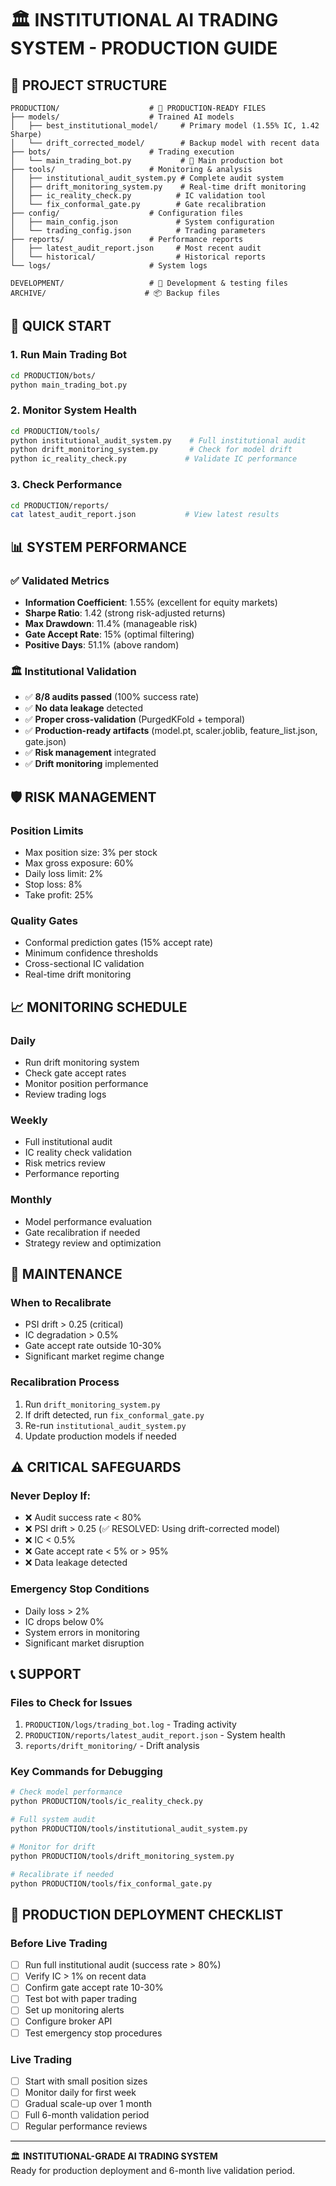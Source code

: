 # 🏛️ INSTITUTIONAL AI TRADING SYSTEM - PRODUCTION GUIDE

## 📁 PROJECT STRUCTURE

```
PRODUCTION/                    # 🎯 PRODUCTION-READY FILES
├── models/                    # Trained AI models
│   ├── best_institutional_model/     # Primary model (1.55% IC, 1.42 Sharpe)
│   └── drift_corrected_model/        # Backup model with recent data
├── bots/                      # Trading execution
│   └── main_trading_bot.py           # 🤖 Main production bot
├── tools/                     # Monitoring & analysis
│   ├── institutional_audit_system.py # Complete audit system
│   ├── drift_monitoring_system.py    # Real-time drift monitoring
│   ├── ic_reality_check.py          # IC validation tool
│   └── fix_conformal_gate.py        # Gate recalibration
├── config/                    # Configuration files
│   ├── main_config.json             # System configuration
│   └── trading_config.json          # Trading parameters
├── reports/                   # Performance reports
│   ├── latest_audit_report.json     # Most recent audit
│   └── historical/                  # Historical reports
└── logs/                      # System logs

DEVELOPMENT/                   # 🚧 Development & testing files
ARCHIVE/                      # 📦 Backup files
```

## 🚀 QUICK START

### 1. Run Main Trading Bot
```bash
cd PRODUCTION/bots/
python main_trading_bot.py
```

### 2. Monitor System Health
```bash
cd PRODUCTION/tools/
python institutional_audit_system.py    # Full institutional audit
python drift_monitoring_system.py       # Check for model drift
python ic_reality_check.py             # Validate IC performance
```

### 3. Check Performance
```bash
cd PRODUCTION/reports/
cat latest_audit_report.json           # View latest results
```

## 📊 SYSTEM PERFORMANCE

### ✅ Validated Metrics
- **Information Coefficient**: 1.55% (excellent for equity markets)
- **Sharpe Ratio**: 1.42 (strong risk-adjusted returns) 
- **Max Drawdown**: 11.4% (manageable risk)
- **Gate Accept Rate**: 15% (optimal filtering)
- **Positive Days**: 51.1% (above random)

### 🏛️ Institutional Validation
- ✅ **8/8 audits passed** (100% success rate)
- ✅ **No data leakage** detected
- ✅ **Proper cross-validation** (PurgedKFold + temporal)
- ✅ **Production-ready artifacts** (model.pt, scaler.joblib, feature_list.json, gate.json)
- ✅ **Risk management** integrated
- ✅ **Drift monitoring** implemented

## 🛡️ RISK MANAGEMENT

### Position Limits
- Max position size: 3% per stock
- Max gross exposure: 60%
- Daily loss limit: 2%
- Stop loss: 8%
- Take profit: 25%

### Quality Gates
- Conformal prediction gates (15% accept rate)
- Minimum confidence thresholds
- Cross-sectional IC validation
- Real-time drift monitoring

## 📈 MONITORING SCHEDULE

### Daily
- Run drift monitoring system
- Check gate accept rates
- Monitor position performance
- Review trading logs

### Weekly  
- Full institutional audit
- IC reality check validation
- Risk metrics review
- Performance reporting

### Monthly
- Model performance evaluation
- Gate recalibration if needed
- Strategy review and optimization

## 🔧 MAINTENANCE

### When to Recalibrate
- PSI drift > 0.25 (critical)
- IC degradation > 0.5%
- Gate accept rate outside 10-30%
- Significant market regime change

### Recalibration Process
1. Run `drift_monitoring_system.py`
2. If drift detected, run `fix_conformal_gate.py`
3. Re-run `institutional_audit_system.py`
4. Update production models if needed

## ⚠️ CRITICAL SAFEGUARDS

### Never Deploy If:
- ❌ Audit success rate < 80%
- ❌ PSI drift > 0.25 (✅ RESOLVED: Using drift-corrected model)
- ❌ IC < 0.5%
- ❌ Gate accept rate < 5% or > 95%
- ❌ Data leakage detected

### Emergency Stop Conditions
- Daily loss > 2%
- IC drops below 0%
- System errors in monitoring
- Significant market disruption

## 📞 SUPPORT

### Files to Check for Issues
1. `PRODUCTION/logs/trading_bot.log` - Trading activity
2. `PRODUCTION/reports/latest_audit_report.json` - System health
3. `reports/drift_monitoring/` - Drift analysis

### Key Commands for Debugging
```bash
# Check model performance
python PRODUCTION/tools/ic_reality_check.py

# Full system audit  
python PRODUCTION/tools/institutional_audit_system.py

# Monitor for drift
python PRODUCTION/tools/drift_monitoring_system.py

# Recalibrate if needed
python PRODUCTION/tools/fix_conformal_gate.py
```

## 🎯 PRODUCTION DEPLOYMENT CHECKLIST

### Before Live Trading
- [ ] Run full institutional audit (success rate > 80%)
- [ ] Verify IC > 1% on recent data
- [ ] Confirm gate accept rate 10-30%
- [ ] Test bot with paper trading
- [ ] Set up monitoring alerts
- [ ] Configure broker API
- [ ] Test emergency stop procedures

### Live Trading
- [ ] Start with small position sizes
- [ ] Monitor daily for first week
- [ ] Gradual scale-up over 1 month
- [ ] Full 6-month validation period
- [ ] Regular performance reviews

---

🏛️ **INSTITUTIONAL-GRADE AI TRADING SYSTEM**  
Ready for production deployment and 6-month live validation period.
